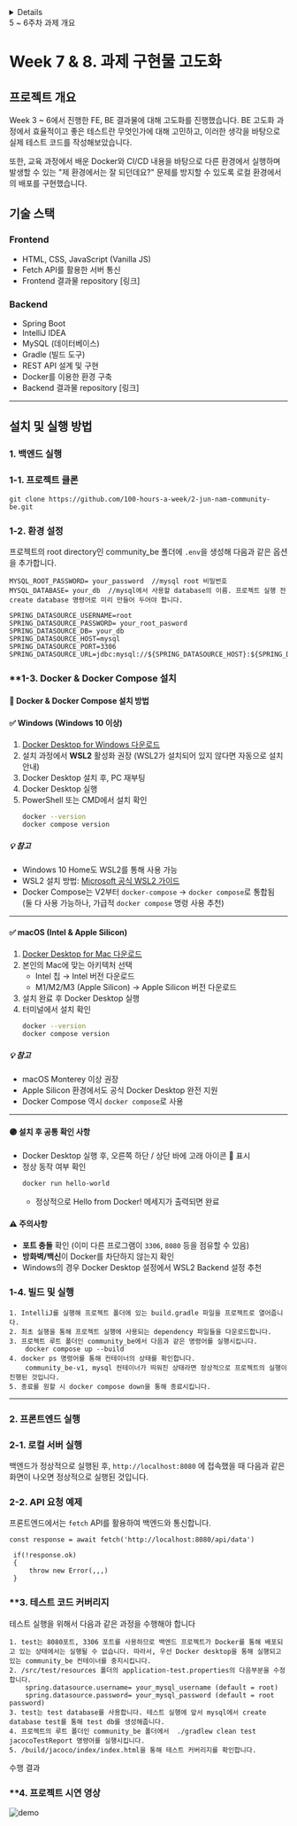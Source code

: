 <details>
# **Week 5 & 6. ERD 설계 및 FE와 BE 연동**

## 프로젝트 개요

Week 3 - 4에서 작업한 FE 결과물을 서버에 연걸하는 작업을 진행했습니다. 이를 위해 데이터를 DB 상에 저장하기 위해 ERD 설계를 진행했습니다. 이후, 설계된 ERD를 바탕으로 Spring Boot를 통해 BE를 구성했고, FE와 연동하여 각 기능들이 정상적으로 저장되고, 의도한 데이터들이 DB 상에 저장 및 반영 되는지를 확인했습니다. 

## 기술 스택

### **Frontend**

- HTML, CSS, JavaScript (Vanilla JS)
- Fetch API를 활용한 서버 통신

### **Backend**

- Spring Boot
- IntelliJ IDEA
- MySQL (데이터베이스)
- Gradle (빌드 도구)
- REST API 설계 및 구현

---

## 설치 및 실행 방법

### **1. 백엔드 실행**

### **1-1. 프로젝트 클론**

```
git clone https://github.com/100-hours-a-week/2-jun-nam-community-be.git
```

### **1-2. 환경 설정**

`.env` 또는 `application.properties` 파일을 생성하고, 다음과 같이 설정을 추가합니다.

```
spring.datasource.url=jdbc:mysql://localhost:3306/your_db_name
spring.datasource.username=your_username
spring.datasource.password=your_password
spring.jpa.hibernate.ddl-auto=update
file.upload-dir=uploads/

```

### **1-3. 빌드 및 실행**

```
1. IntelliJ를 실행해 프로젝트 폴더에 있는 build.gradle 파일을 프로젝트로 열어줍니다.
2. 최초 실행을 통해 프로젝트 실행에 사용되는 dependency 파일들을 다운로드합니다.
3. community_be/src/main/java/hello.hello_spring/HelloApplication 을 실행해 Spring Boot 프로젝트를 실행시킵니다. 실행이 정상적으로 완료되었다면, Spring Boot에 내장된 Tomcat 서버를 통해 로컬 환경에서 이용할 수 있는 서버가 실행된 상태입니다. 
```

---

### **2. 프론트엔드 실행**

### **2-1. 로컬 서버 실행**

백엔드가 정상적으로 실행된 후, `http://localhost:8080` 에 접속했을 때 다음과 같은 화면이 나오면 정상적으로 실행된 것입니다. 

### **2-2. API 요청 예제**

프론트엔드에서는 `fetch` API를 활용하여 백엔드와 통신합니다.

```
const response = await fetch('http://localhost:8080/api/data')
 
 if(!response.ok)
 {
	 throw new Error(,,,)
 }
```

---

## 주요 기능

### **백엔드**

- REST API 엔드포인트 구현
- MySQL과 연동하여 데이터 저장 및 관리
- 프론트엔드 요청 처리

### **프론트엔드**

- 백엔드 API와의 연동
- 사용자 입력 데이터 전송 및 응답 데이터 반영
- 오류 처리 및 UI 업데이트

---

## 📂 프로젝트 구조

```
community_be/
├── src/main/java/hello/hello_spring
│   ├── controller/   # API 엔드포인트
│   ├── service/      # 비즈니스 로직
│   ├── repository/   # DB 연동
│   ├── model/        # 엔티티
│   └── Application.java  # 메인 클래스
│   └── WebConfig.java # 설정 파일
└── build.gradle
```

---
</details> 5 ~ 6주차 과제 개요 

# Week 7 & 8. 과제 구현물 고도화

## 프로젝트 개요

Week 3 ~ 6에서 진행한 FE, BE 결과물에 대해 고도화를 진행했습니다. BE 고도화 과정에서 효율적이고 좋은 테스트란 무엇인가에 대해 고민하고, 이러한 생각을 바탕으로 실제 테스트 코드를 작성해보았습니다. 

또한, 교육 과정에서 배운 Docker와 CI/CD 내용을 바탕으로 다른 환경에서 실행하며 발생할 수 있는 "제 환경에서는 잘 되던데요?" 문제를 방지할 수 있도록 로컬 환경에서의 배포를 구현했습니다. 

## 기술 스택

### **Frontend**

- HTML, CSS, JavaScript (Vanilla JS)
- Fetch API를 활용한 서버 통신
- Frontend 결과물 repository [링크]

### **Backend**

- Spring Boot
- IntelliJ IDEA
- MySQL (데이터베이스)
- Gradle (빌드 도구)
- REST API 설계 및 구현
- Docker를 이용한 환경 구축
- Backend 결과물 repository [링크]

---

## 설치 및 실행 방법

### **1. 백엔드 실행**

### **1-1. 프로젝트 클론**

```
git clone https://github.com/100-hours-a-week/2-jun-nam-community-be.git
```

### **1-2. 환경 설정**

프로젝트의 root directory인 community_be 폴더에 `.env`을 생성해 다음과 같은 옵션을 추가합니다. 

```
MYSQL_ROOT_PASSWORD= your_password  //mysql root 비밀번호
MYSQL_DATABASE= your_db  //mysql에서 사용할 database의 이름. 프로젝트 실행 전 create database 명령어로 미리 만들어 두어야 합니다.

SPRING_DATASOURCE_USERNAME=root
SPRING_DATASOURCE_PASSWORD= your_root_pasword
SPRING_DATASOURCE_DB= your_db
SPRING_DATASOURCE_HOST=mysql
SPRING_DATASOURCE_PORT=3306
SPRING_DATASOURCE_URL=jdbc:mysql://${SPRING_DATASOURCE_HOST}:${SPRING_DATASOURCE_PORT}/${SPRING_DATASOURCE_DB}

```

### **1-3. Docker & Docker Compose 설치

#### 🐳 Docker & Docker Compose 설치 방법

#### ✅ Windows (Windows 10 이상)

1. [Docker Desktop for Windows 다운로드](https://www.docker.com/products/docker-desktop)
2. 설치 과정에서 **WSL2** 활성화 권장 (WSL2가 설치되어 있지 않다면 자동으로 설치 안내)
3. Docker Desktop 설치 후, PC 재부팅
4. Docker Desktop 실행
5. PowerShell 또는 CMD에서 설치 확인
    ```bash
    docker --version
    docker compose version
    ```

##### 💡 참고
- Windows 10 Home도 WSL2를 통해 사용 가능
- WSL2 설치 방법: [Microsoft 공식 WSL2 가이드](https://learn.microsoft.com/ko-kr/windows/wsl/install)
- Docker Compose는 V2부터 `docker-compose` → `docker compose`로 통합됨  
  (둘 다 사용 가능하나, 가급적 `docker compose` 명령 사용 추천)


---

#### ✅ macOS (Intel & Apple Silicon)

1. [Docker Desktop for Mac 다운로드](https://www.docker.com/products/docker-desktop)
2. 본인의 Mac에 맞는 아키텍처 선택
    - Intel 칩 → Intel 버전 다운로드
    - M1/M2/M3 (Apple Silicon) → Apple Silicon 버전 다운로드
3. 설치 완료 후 Docker Desktop 실행
4. 터미널에서 설치 확인
    ```bash
    docker --version
    docker compose version
    ```

##### 💡 참고
- macOS Monterey 이상 권장
- Apple Silicon 환경에서도 공식 Docker Desktop 완전 지원
- Docker Compose 역시 `docker compose`로 사용


---

#### 🟣 설치 후 공통 확인 사항
- Docker Desktop 실행 후, 오른쪽 하단 / 상단 바에 고래 아이콘 🐳 표시
- 정상 동작 여부 확인
    ```bash
    docker run hello-world
    ```
    - 정상적으로 Hello from Docker! 메세지가 출력되면 완료

#### ⚠️ 주의사항
- **포트 충돌** 확인 (이미 다른 프로그램이 `3306`, `8080` 등을 점유할 수 있음)
- **방화벽/백신**이 Docker를 차단하지 않는지 확인
- Windows의 경우 Docker Desktop 설정에서 WSL2 Backend 설정 추천



### **1-4. 빌드 및 실행**

```
1. IntelliJ를 실행해 프로젝트 폴더에 있는 build.gradle 파일을 프로젝트로 열어줍니다.
2. 최초 실행을 통해 프로젝트 실행에 사용되는 dependency 파일들을 다운로드합니다.
3. 프로젝트 루트 폴더인 community_be에서 다음과 같은 명령어를 실행시킵니다. 
	docker compose up --build
4. docker ps 명령어를 통해 컨테이너의 상태를 확인합니다.
	community_be-v1, mysql 컨테이너가 띄워진 상태라면 정상적으로 프로젝트의 실행이 진행된 것입니다. 
5. 종료를 원할 시 docker compose down을 통해 종료시킵니다. 
```

---

### **2. 프론트엔드 실행**

### **2-1. 로컬 서버 실행**

백엔드가 정상적으로 실행된 후, `http://localhost:8080` 에 접속했을 때 다음과 같은 화면이 나오면 정상적으로 실행된 것입니다. 

### **2-2. API 요청 예제**

프론트엔드에서는 `fetch` API를 활용하여 백엔드와 통신합니다.

```
const response = await fetch('http://localhost:8080/api/data')
 
 if(!response.ok)
 {
	 throw new Error(,,,)
 }
```

### **3. 테스트 코드 커버리지

테스트 실행을 위해서 다음과 같은 과정을 수행해야 합니다

```
1. test는 8080포트, 3306 포트를 사용하므로 백엔드 프로젝트가 Docker를 통해 배포되고 있는 상태에서는 실행될 수 없습니다. 따라서, 우선 Docker desktop을 통해 실행되고 있는 community_be 컨테이너를 중지시킵니다.
2. /src/test/resources 폴더의 application-test.properties의 다음부분을 수정합니다.
	spring.datasource.username= your_mysql_username (default = root)
	spring.datasource.password= your_mysql_password (default = root password)
3. test는 test database를 사용합니다. 테스트 실행에 앞서 mysql에서 create database test를 통해 test db를 생성해줍니다. 
4. 프로젝트의 루트 폴더인 community_be 폴더에서  ./gradlew clean test jacocoTestReport 명령어를 실행시킵니다. 
5. /build/jacoco/index/index.html을 통해 테스트 커버리지를 확인합니다.
```

수행 결과 


### **4. 프로젝트 시연 영상
![demo](./demo.gif)
